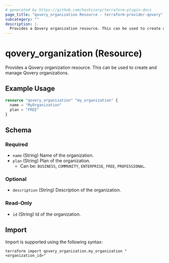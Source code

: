 ```yaml
---
# generated by https://github.com/hashicorp/terraform-plugin-docs
page_title: "qovery_organization Resource - terraform-provider-qovery"
subcategory: ""
description: |-
  Provides a Qovery organization resource. This can be used to create and manage Qovery organizations.
---
```


# qovery_organization (Resource)

Provides a Qovery organization resource. This can be used to create and manage Qovery organizations.

## Example Usage

```terraform
resource "qovery_organization" "my_organization" {
  name = "MyOrganization"
  plan = "FREE"
}
```

<!-- schema generated by tfplugindocs -->
## Schema

### Required

- `name` (String) Name of the organization.
- `plan` (String) Plan of the organization.
	- Can be: `BUSINESS`, `COMMUNITY`, `ENTERPRISE`, `FREE`, `PROFESSIONAL`.

### Optional

- `description` (String) Description of the organization.

### Read-Only

- `id` (String) Id of the organization.

## Import

Import is supported using the following syntax:

```shell
terraform import qovery_organization.my_organization "<organization_id>"
```
